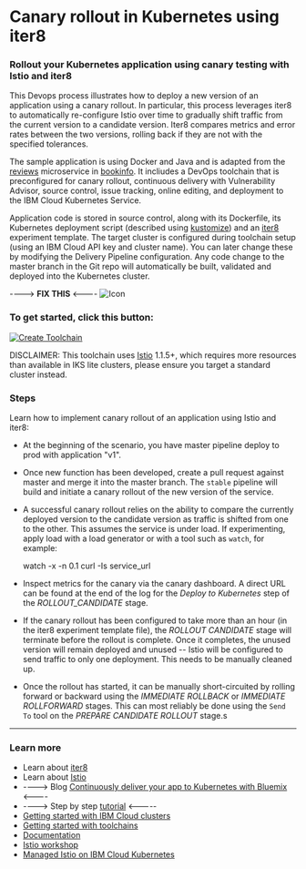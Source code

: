 # Canary rollout in Kubernetes using **iter8**

### Rollout your Kubernetes application using canary testing with Istio and iter8

This Devops process illustrates how to deploy a new version of an application using a canary rollout. In particular, this process leverages iter8 to automatically re-configure Istio over time to gradually shift traffic from the current version to a candidate version. Iter8 compares metrics and error rates between the two versions, rolling back if they are not with the specified tolerances.

The sample application is using Docker and Java and is adapted from the [reviews](https://github.com/istio/istio/tree/master/samples/bookinfo/src/reviews) microservice in [bookinfo](https://github.com/istio/istio/tree/master/samples/bookinfo/src). It incliudes a DevOps toolchain that is preconfigured for canary rollout, continuous delivery with Vulnerability Advisor, source control, issue tracking, online editing, and deployment to the IBM Cloud Kubernetes Service.

Application code is stored in source control, along with its Dockerfile, its Kubernetes deployment script (described using [kustomize](https://kustomize.io/)) and an [iter8](https://github.com/iter8-tools/docs) experiment template.
The target cluster is configured during toolchain setup (using an IBM Cloud API key and cluster name). You can later change these by modifying the Delivery Pipeline configuration.
Any code change to the master branch in the Git repo will automatically be built, validated and deployed into the Kubernetes cluster.

----> **FIX THIS** <----
![Icon](./.bluemix/toolchain.png)

### To get started, click this button:
[![Create Toolchain](https://cloud.ibm.com/devops/graphics/create_toolchain_button.png)](https://cloud.ibm.com/devops/setup/deploy/?repository=https%3A//github.com/kalantar/canary-testing-istio-toolchain&env_id=ibm:yp:us-south)

DISCLAIMER: This toolchain uses [Istio](https://istio.io/) 1.1.5+, which requires more resources than available in IKS lite clusters, please ensure you target a standard cluster instead.

### Steps

Learn how to implement canary rollout of an application using Istio and iter8:

* At the beginning of the scenario, you have master pipeline deploy to prod with application "v1".

* Once new function has been developed, create a pull request against master and merge it into the master branch. The `stable` pipeline will build and initiate a canary rollout of the new version of the service.

* A successful canary rollout relies on the ability to compare the currently deployed version to the candidate version as traffic is shifted from one to the other. This assumes the service is under load. If experimenting, apply load with a load generator or with a tool such as `watch`, for example:

    watch -x -n 0.1 curl -Is service_url

* Inspect metrics for the canary via the canary dashboard. A direct URL can be found at the end of the log for the _Deploy to Kubernetes_ step of the _ROLLOUT_CANDIDATE_ stage.

* If the canary rollout has been configured to take more than an hour (in the iter8 experiment template file), the _ROLLOUT CANDIDATE_ stage will terminate before the rollout is complete. Once it completes, the unused version will remain deployed and unused -- Istio will be configured to send traffic to only one deployment. This needs to be manually cleaned up.

* Once the rollout has started, it can be manually short-circuited by rolling forward or backward using the _IMMEDIATE ROLLBACK_ or _IMMEDIATE ROLLFORWARD_ stages. This can most reliably be done using the `Send To` tool on the _PREPARE CANDIDATE ROLLOUT_ stage.s


---
### Learn more 

* Learn about [iter8](https://github.com/iter8-tools/docs)
* Learn about [Istio](https://istio.io/)
* ----> Blog [Continuously deliver your app to Kubernetes with Bluemix](https://www.ibm.com/blogs/bluemix/2017/07/continuously-deliver-your-app-to-kubernetes-with-bluemix/) <----
* ----> Step by step [tutorial](https://www.ibm.com/cloud/garage/tutorials/use-canary-testing-in-kubernetes-using-istio-toolchain) <-----
* [Getting started with IBM Cloud clusters](https://cloud.ibm.com/docs/containers?topic=containers-getting-started)
* [Getting started with toolchains](https://cloud.ibm.com/devops/getting-started)
* [Documentation](https://cloud.ibm.com/docs/services/ContinuousDelivery?topic=ContinuousDelivery-getting-started&pos=2)
* [Istio workshop](https://github.com/IBM/istio101/tree/master/workshop)
* [Managed Istio on IBM Cloud Kubernetes](https://cloud.ibm.com/docs/containers?topic=containers-istio#istio)
